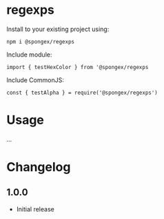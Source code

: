 # regexps

Install to your existing project using:
```
npm i @spongex/regexps
```

Include module:
```
import { testHexColor } from '@spongex/regexps
```

Include CommonJS:
```
const { testAlpha } = require('@spongex/regexps')
```

# Usage
...

# Changelog

## 1.0.0
- Initial release
